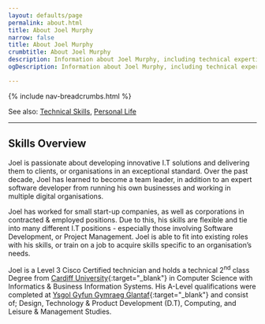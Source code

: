 ```yaml
---
layout: defaults/page
permalink: about.html
title: About Joel Murphy
narrow: false
title: About Joel Murphy
crumbtitle: About Joel Murphy
description: Information about Joel Murphy, including technical expertise, personal interests, and life achievements. 
ogDescription: Information about Joel Murphy, including technical expertise, personal interests, and life achievements. 

---
```


{% include nav-breadcrumbs.html %}

See also: 
[Technical Skills](/about/technical-skills.html), [Personal Life](/about/personal-life.html)

---

## Skills Overview
Joel is passionate about developing innovative I.T solutions and delivering them to clients, or organisations in an exceptional standard. Over the past decade, Joel has learned to become a team leader, in addition to an expert software developer from running his own businesses and working in multiple digital organisations.

Joel has worked for small start-up companies, as well as corporations in contracted & employed positions. Due to this, his skills are flexible and tie into many different I.T positions - especially those involving Software Development, or Project Management. Joel is able to fit into existing roles with his skills, or train on a job to acquire skills specific to an organisation’s needs.

Joel is a Level 3 Cisco Certified technician and holds a technical 2<sup>nd</sup> class Degree from [Cardiff University](https://www.cardiff.ac.uk/){:target="_blank"} in Computer Science with Informatics & Business Information Systems. His A-Level qualifications were completed at [Ysgol Gyfun Gymraeg Glantaf](http://www.glantaf.cymru/){:target="_blank"} and consist of; Design, Technology & Product Development (D.T), Computing, and Leisure & Management Studies.
